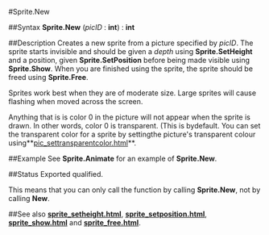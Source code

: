 
#Sprite.New

##Syntax
**Sprite.New** (_picID_ : **int**) : **int**


##Description
Creates a new sprite from a picture specified by _picID_. The sprite starts invisible and should be given a _depth_ using **Sprite.SetHeight** and a position, given **Sprite.SetPosition** before being made visible using **Sprite.Show**. When you are finished using the sprite, the sprite should be freed using **Sprite.Free**.

Sprites work best when they are of moderate size. Large sprites will cause flashing when moved across the screen.

Anything that is is color 0 in the picture will not appear when the sprite is drawn. In other words, color 0 is transparent. (This is bydefault. You can set the transparent color for a sprite by settingthe picture's transparent colour using**[pic_settransparentcolor.html](Pic.SetTransparentColor)**.


##Example
See **Sprite.Animate** for an example of **Sprite.New**.


##Status
Exported qualified.

This means that you can only call the function by calling **Sprite.New**, not by calling **New**.


##See also
**[sprite_setheight.html](Sprite.SetHeight)**, **[sprite_setposition.html](Sprite.SetPosition)**, **[sprite_show.html](Sprite.Show)** and **[sprite_free.html](Sprite.Free)**.

